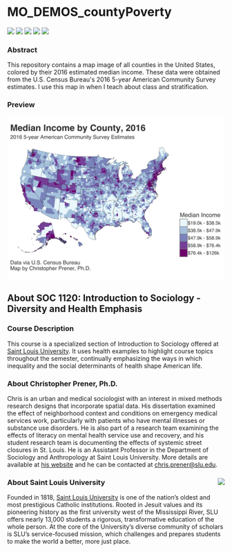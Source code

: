 # MO_DEMOS_countyPoverty

[![](https://img.shields.io/badge/extent-united%20states-red.svg)](https://github.com/slu-soc1120/US_DEMOS_medianIncome/)
[![](https://img.shields.io/badge/category-census%20geography-orange.svg)](https://github.com/slu-soc1120/US_DEMOS_medianIncome/)
[![](https://img.shields.io/github/release/slu-soc1120/US_DEMOS_medianIncome.svg?label=version)](https://github.com/slu-soc1120/US_DEMOS_medianIncome/releases)
[![](https://img.shields.io/github/last-commit/slu-soc1120/US_DEMOS_medianIncome.svg)](https://github.com/slu-soc1120/US_DEMOS_medianIncome/commits/master)
[![](https://img.shields.io/github/repo-size/slu-soc1120/US_DEMOS_medianIncome.svg)](https://github.com/slu-soc1120/US_DEMOS_medianIncome/)

### Abstract
This repository contains a map image of all counties in the United States, colored by their 2016 estimated median income. These data were obtained from the U.S. Census Bureau's 2016 5-year American Community Survey estimates. I use this map in when I teach about class and stratification.

### Preview
![preview](2016/results/incomeMap16-trans.png)

## About SOC 1120: Introduction to Sociology - Diversity and Health Emphasis
### Course Description
This course is a specialized section of Introduction to Sociology offered at [Saint Louis University](http://wwww.slu.edu). It uses health examples to highlight course topics throughout the semester, continually emphasizing the ways in which inequality and the social determinants of health shape American life.

### About Christopher Prener, Ph.D.
Chris is an urban and medical sociologist with an interest in mixed methods research designs that incorporate spatial data. His dissertation examined the effect of neighborhood context and conditions on emergency medical services work, particularly with patients who have mental illnesses or substance use disorders. He is also part of a research team examining the effects of literacy on mental health service use and recovery, and his student research team is documenting the effects of systemic street closures in St. Louis. He is an Assistant Professor in the Department of Sociology and Anthropology at Saint Louis University. More details are available at [his website](https://chris-prener.github.io) and he can be contacted at [chris.prener@slu.edu](mailto:chris.prener@slu.edu).

### About Saint Louis University <img src="https://slu-soc5650.github.io/images/sluLogo.png" align="right" />
Founded in 1818, [Saint Louis University](http://wwww.slu.edu) is one of the nation’s oldest and most prestigious Catholic institutions. Rooted in Jesuit values and its pioneering history as the first university west of the Mississippi River, SLU offers nearly 13,000 students a rigorous, transformative education of the whole person. At the core of the University’s diverse community of scholars is SLU’s service-focused mission, which challenges and prepares students to make the world a better, more just place.
